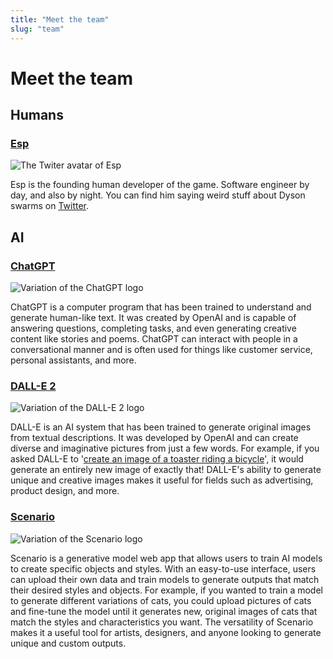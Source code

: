 ```yaml
---
title: "Meet the team"
slug: "team"
---
```


# Meet the team

## Humans

### [Esp](https://twitter.com/EspToTheFuture)

![The Twiter avatar of Esp](/assets/team_esp.jpg)

Esp is the founding human developer of the game. Software engineer by day, and also by night. You can find him saying weird stuff about Dyson swarms on [Twitter](https://twitter.com/EspToTheFuture).

## AI

### [ChatGPT](https://chat.openai.com)

![Variation of the ChatGPT logo](/assets/team_chatgpt.jpg)

ChatGPT is a computer program that has been trained to understand and generate human-like text. It was created by OpenAI and is capable of answering questions, completing tasks, and even generating creative content like stories and poems. ChatGPT can interact with people in a conversational manner and is often used for things like customer service, personal assistants, and more. 

### [DALL-E 2](https://labs.openai.com)

![Variation of the DALL-E 2 logo](/assets/team_dalle.jpg)

DALL-E is an AI system that has been trained to generate original images from textual descriptions. It was developed by OpenAI and can create diverse and imaginative pictures from just a few words. For example, if you asked DALL-E to '[create an image of a toaster riding a bicycle](/assets/changelog/20230131/toaster.jpg)', it would generate an entirely new image of exactly that! DALL-E's ability to generate unique and creative images makes it useful for fields such as advertising, product design, and more.

### [Scenario](https://scenario.com)

![Variation of the Scenario logo](/assets/team_scenario.jpg)

Scenario is a generative model web app that allows users to train AI models to create specific objects and styles. With an easy-to-use interface, users can upload their own data and train models to generate outputs that match their desired styles and objects. For example, if you wanted to train a model to generate different variations of cats, you could upload pictures of cats and fine-tune the model until it generates new, original images of cats that match the styles and characteristics you want. The versatility of Scenario makes it a useful tool for artists, designers, and anyone looking to generate unique and custom outputs.